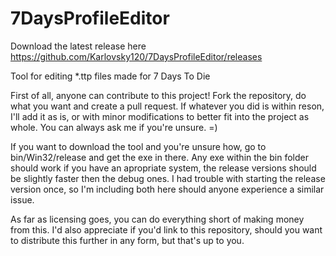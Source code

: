 # 7DaysProfileEditor
Download the latest release here https://github.com/Karlovsky120/7DaysProfileEditor/releases

Tool for editing *.ttp files made for 7 Days To Die

First of all, anyone can contribute to this project! Fork the repository, do what you want and create a pull request. If whatever you did is within reson, I'll add it as is, or with minor modifications to better fit into the project as whole. You can always ask me if you're unsure. =)

If you want to download the tool and you're unsure how, go to bin/Win32/release and get the exe in there. Any exe within the bin folder should work if you have an apropriate system, the release versions should be slightly faster then the debug ones. I had trouble with starting the release version once, so I'm including both here should anyone experience a similar issue.

As far as licensing goes, you can do everything short of making money from this. I'd also appreciate if you'd link to this repository, should you want to distribute this further in any form, but that's up to you.

